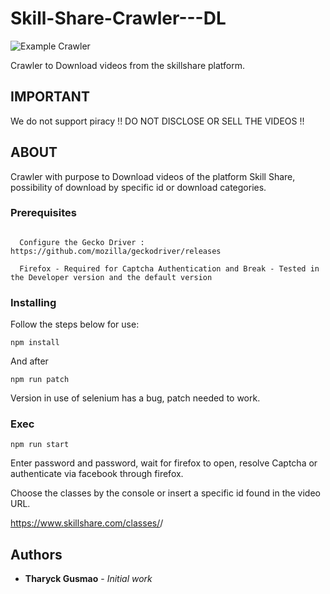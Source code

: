 # Skill-Share-Crawler---DL

![Example Crawler](https://github.com/tharyckgusmao/Skill-Share-Crawler---DL/imageexample.jpeg)

Crawler to Download videos from the skillshare platform.

## IMPORTANT

We do not support piracy !! DO NOT DISCLOSE OR SELL THE VIDEOS !!

## ABOUT

Crawler with purpose to Download videos of the platform Skill Share, possibility of download by specific id or download categories.

### Prerequisites

```

  Configure the Gecko Driver : https://github.com/mozilla/geckodriver/releases

  Firefox - Required for Captcha Authentication and Break - Tested in the Developer version and the default version

```

### Installing

Follow the steps below for use:


```
npm install
```

And after

```
npm run patch
```


Version in use of selenium has a bug, patch needed to work.


### Exec

```
npm run start
```

Enter password and password, wait for firefox to open, resolve Captcha or authenticate via facebook through firefox.

Choose the classes by the console or insert a specific id found in the video URL.

https://www.skillshare.com/classes/<URL CLASSE>/<ID>

## Authors

* **Tharyck Gusmao** - *Initial work*
